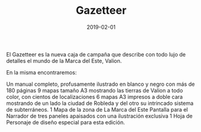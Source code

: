 ﻿---
title: Gazetteer
summary: El Gazetteer de la Marca del Este es una nueva caja, al estilo clásico, detallando el escenario de campaña de la Marca del Este dentro de la línea de Clásicos de la Marca para usar con el juego de rol Aventuras en la Marca del Este y similares. Este Gazetteer viene a revisar el contenido de la caja azul de manera profunda y mucho más detallada, disponiendo de nuevos mapas diseñados con un estilo más apropiado y a gran tamaño que recogerán las decenas de nuevas localizaciones y accidentes geográficos que el nuevo formato nos permite incluir.
authors:
  - Pedro Gil
  - Cristóbal Sánchez
  - Pablo Jaime Conill Querol (Zonk/PJ)
  - José Manuel Palacios
  - Luis Felipe García (Tadevs)
  - Carlos Piedra Tutor
  - Carlos de la Cruz
  - Antonio Sola
  - Manel Gómez Estruch
  - Juan Miguel Férez
  - Wang Peng
  - Jorge Parra
  - David Molla
  - Enrique Márquez Sánchez
  - Ángel Velarde “Angelo Scipione”
  - Hugo González
  - Jordi Morera.
date: 2019-02-01
type: post
categories:
- Clásicos de la Marca
tags:
- Gazetteer
minlevels: "1"
maxlevels: "100"
prices: 40,00 €
session: "indeterminado"
mincharacters: "-"
maxcharacters: "-"
eval: oficial
cover: "gazetteer.jpg"
download: "gazetteer.pdf"
moreinfo: "https://tesorosdelamarca.com/producto/gazetteer-la-marca-del-este-2/"
license: "OGL"
draft: false

---

El Gazetteer es la nueva caja de campaña que describe con todo lujo de detalles el mundo de la Marca del Este, Valion.

En la misma encontraremos:

Un manual completo, profusamente ilustrado en blanco y negro con más de 180 páginas
9 mapas tamaño A3 mostrando las tierras de Valion a todo color, con cientos de localizaciones
6 mapas A3 impresos a doble cara mostrando de un lado la ciudad de Robleda y del otro su intrincado sistema de subterráneos.
1 Mapa de la zona de La Marca del Este
Pantalla para el Narrador de tres paneles apaisados con una ilustración exclusiva
1 Hoja de Personaje de diseño especial para esta edición.